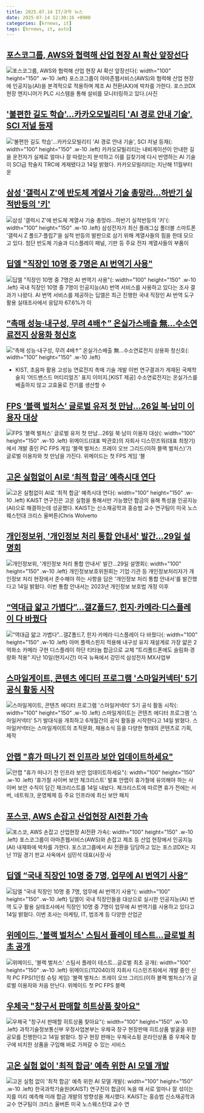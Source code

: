 ```yaml
---
title: 2025.07.14 IT/과학 뉴스
date: 2025-07-14 12:30:16 +0900
categories: [krnews, it]
tags: [krnews, it, auto]
---
```

## [포스코그룹, AWS와 협력해 산업 현장 AI 확산 앞장선다](https://n.news.naver.com/mnews/article/018/0006064469)

![포스코그룹, AWS와 협력해 산업 현장 AI 확산 앞장선다](https://mimgnews.pstatic.net/image/origin/018/2025/07/13/6064469.jpg?type=nf220_150){: width="100" height="150" .w-10 .left}
포스코그룹이 아마존웹서비스(AWS)와 협력해 산업 현장에 인공지능(AI)을 본격적으로 적용하며 제조 AI 전환(AX)에 박차를 가한다. 포스코DX 현장 엔지니어가 PLC 시스템을 통해 설비를 모니터링하고 있다.(사진

## ['불편한 길도 학습'…카카오모빌리티 'AI 경로 안내 기술', SCI 저널 등재](https://n.news.naver.com/mnews/article/011/0004508687)

!['불편한 길도 학습'…카카오모빌리티 'AI 경로 안내 기술', SCI 저널 등재](https://mimgnews.pstatic.net/image/origin/011/2025/07/14/4508687.jpg?type=nf220_150){: width="100" height="150" .w-10 .left}
카카오모빌리티는 내비게이션이 안내한 길을 운전자가 실제로 얼마나 잘 따랐는지 분석하고 이를 길찾기에 다시 반영하는 AI 기술이 SCI급 학술지 TRC에 게재됐다고 14일 밝혔다. 카카오모빌리티는 지난해 11월부터 운

## [삼성 '갤럭시 Z'에 반도체 계열사 기술 총망라…하반기 실적반등의 '키'](https://n.news.naver.com/mnews/article/277/0005621619)

![삼성 '갤럭시 Z'에 반도체 계열사 기술 총망라…하반기 실적반등의 '키'](https://mimgnews.pstatic.net/image/origin/277/2025/07/13/5621619.jpg?type=nf220_150){: width="100" height="150" .w-10 .left}
삼성전자가 최신 플래그십 폴더블 스마트폰 '갤럭시 Z 폴드7·플립7'을 실적 반등의 발판으로 삼기 위해 계열사들의 힘을 한데 모으고 있다. 첨단 반도체 기술과 디스플레이 패널, 기판 등 주요 전자 계열사들의 부품이

## [딥엘 "직장인 10명 중 7명은 AI 번역기 사용"](https://n.news.naver.com/mnews/article/014/0005376528)

![딥엘 "직장인 10명 중 7명은 AI 번역기 사용"](https://mimgnews.pstatic.net/image/origin/014/2025/07/14/5376528.jpg?type=nf220_150){: width="100" height="150" .w-10 .left}
국내 직장인 10명 중 7명이 인공지능(AI) 번역 서비스를 사용하고 있다는 조사 결과가 나왔다. AI 번역 서비스를 제공하는 딥엘은 최근 진행한 국내 직장인 AI 번역 도구 활용 실태조사에서 응답자 67.6%가 이

## [“촉매 성능·내구성, 무려 4배↑” 온실가스배출 無…수소연료전지 상용화 청신호](https://n.news.naver.com/mnews/article/016/0002498688)

![“촉매 성능·내구성, 무려 4배↑” 온실가스배출 無…수소연료전지 상용화 청신호](https://mimgnews.pstatic.net/image/origin/016/2025/07/13/2498688.jpg?type=nf220_150){: width="100" height="150" .w-10 .left}
- KIST, 초음파 활용 고성능 연료전지 촉매 기술 개발 이번 연구결과가 게재된 국제학술지 ‘어드밴스드 머티리얼즈’ 표지 이미지.[KIST 제공] 수소연료전지는 온실가스를 배출하지 않고 고효율로 전기를 생산할 수

## [FPS ‘블랙 벌처스’ 글로벌 유저 첫 만남…26일 북·남미 이용자 대상](https://n.news.naver.com/mnews/article/009/0005524316)

![FPS ‘블랙 벌처스’ 글로벌 유저 첫 만남…26일 북·남미 이용자 대상](https://mimgnews.pstatic.net/image/origin/009/2025/07/14/5524316.jpg?type=nf220_150){: width="100" height="150" .w-10 .left}
위메이드(대표 박관호)의 자회사 디스민즈워(대표 최창기)에서 개발 중인 PC FPS 게임 ‘블랙 벌처스: 프레이 오브 그리드(이하 블랙 벌처스)’가 글로벌 이용자와 첫 만남을 가진다. 위메이드는 첫 FPS 게임 ‘블

## [고온 실험없이 AI로 ‘최적 합금’ 예측시대 연다](https://n.news.naver.com/mnews/article/011/0004508666)

![고온 실험없이 AI로 ‘최적 합금’ 예측시대 연다](https://mimgnews.pstatic.net/image/origin/011/2025/07/14/4508666.jpg?type=nf220_150){: width="100" height="150" .w-10 .left}
KAIST 연구진은 고온 실험을 통해서만 가능했던 합금의 융해 특성을 인공지능(AI)으로 해결하는데 성공했다. KAIST는 신소재공학과 홍승범 교수 연구팀이 미국 노스웨스턴대 크리스 울버튼(Chris Wolverto

## [개인정보위, '개인정보 처리 통합 안내서' 발간…29일 설명회](https://n.news.naver.com/mnews/article/001/0015505597)

![개인정보위, '개인정보 처리 통합 안내서' 발간…29일 설명회](https://mimgnews.pstatic.net/image/origin/001/2025/07/14/15505597.jpg?type=nf220_150){: width="100" height="150" .w-10 .left}
개인정보보호위원회는 기업·기관 등 개인정보처리자가 개인정보 처리 현장에서 준수해야 하는 사항을 담은 '개인정보 처리 통합 안내서'를 발간했다고 14일 밝혔다. 이번 통합 안내서는 2023년 개인정보 보호법 개정 이후

## [“역대급 얇고 가볍다”…갤Z폴드7, 힌지·카메라·디스플레이 다 바꿨다](https://n.news.naver.com/mnews/article/016/0002499070)

![“역대급 얇고 가볍다”…갤Z폴드7, 힌지·카메라·디스플레이 다 바꿨다](https://mimgnews.pstatic.net/image/origin/016/2025/07/14/2499070.jpg?type=nf220_150){: width="100" height="150" .w-10 .left}
아머 플렉스힌지 적용해 내구성 유지 재설계로 가장 얇은 2억화소 카메라 구현 디스플레이 하단 티타늄 합금으로 교체 “트리폴드폰에도 슬림화·경량화 적용” 지난 10일(현지시간) 미국 뉴욕에서 강민석 삼성전자 MX사업부

## [스마일게이트, 콘텐츠 에디터 프로그램 '스마일커넥터' 5기 공식 활동 시작](https://n.news.naver.com/mnews/article/092/0002381917)

![스마일게이트, 콘텐츠 에디터 프로그램 '스마일커넥터' 5기 공식 활동 시작](https://mimgnews.pstatic.net/image/origin/092/2025/07/14/2381917.jpg?type=nf220_150){: width="100" height="150" .w-10 .left}
스마일게이트는 콘텐츠 에디터 프로그램 ‘스마일커넥터’ 5기 발대식을 개최하고 6개월간의 공식 활동을 시작한다고 14일 밝혔다. 스마일커넥터는 스마일게이트의 조직문화, 채용소식 등을 다양한 형태의 콘텐츠로 기획, 제작

## [안랩 "휴가 떠나기 전 인프라 보안 업데이트하세요"](https://n.news.naver.com/mnews/article/001/0015505262)

![안랩 "휴가 떠나기 전 인프라 보안 업데이트하세요"](https://mimgnews.pstatic.net/image/origin/001/2025/07/14/15505262.jpg?type=nf220_150){: width="100" height="150" .w-10 .left}
'휴가철 사이버 보안 체크리스트' 발표 안랩이 휴가철에 유의해야 하는 사이버 보안 수칙이 담긴 체크리스트를 14일 내놨다. 체크리스트에 따르면 휴가 전에는 서버, 네트워크, 운영체제 등 주요 인프라에 최신 보안 패치

## [포스코, AWS 손잡고 산업현장 AI전환 가속](https://n.news.naver.com/mnews/article/009/0005524020)

![포스코, AWS 손잡고 산업현장 AI전환 가속](https://mimgnews.pstatic.net/image/origin/009/2025/07/13/5524020.jpg?type=nf220_150){: width="100" height="150" .w-10 .left}
포스코그룹이 아마존웹서비스(AWS)와 손잡고 제조 등 산업 현장에서 인공지능(AI) 내재화에 박차를 가한다. 포스코그룹에서 AI 전환을 담당하고 있는 포스코DX는 지난 11일 경기 판교 사옥에서 심민석 대표(사장·사

## [딥엘 “국내 직장인 10명 중 7명, 업무에 AI 번역기 사용”](https://n.news.naver.com/mnews/article/366/0001092294)

![딥엘 “국내 직장인 10명 중 7명, 업무에 AI 번역기 사용”](https://mimgnews.pstatic.net/image/origin/366/2025/07/14/1092294.jpg?type=nf220_150){: width="100" height="150" .w-10 .left}
딥엘이 국내 직장인들을 대상으로 실시한 인공지능(AI) 번역 도구 활용 실태조사에서 직장인 10명 중 7명이 업무에 AI 번역기를 사용하고 있다고 14일 밝혔다. 이번 조사는 마케팅, IT, 법조계 등 다양한 산업군

## [위메이드, '블랙 벌처스' 스팀서 플레이 테스트…글로벌 최초 공개](https://n.news.naver.com/mnews/article/018/0006065256)

![위메이드, '블랙 벌처스' 스팀서 플레이 테스트…글로벌 최초 공개](https://mimgnews.pstatic.net/image/origin/018/2025/07/14/6065256.jpg?type=nf220_150){: width="100" height="150" .w-10 .left}
위메이드(112040)의 자회사 디스민즈워에서 개발 중인 신작 PC FPS(1인칭 슈팅 게임) ‘블랙 벌처스: 프레이 오브 그리드(이하 블랙 벌처스)’가 글로벌 이용자와 처음 만난다. 위메이드 첫 PC FPS 블랙

## [우체국 "창구서 판매할 히트상품 찾아요"](https://n.news.naver.com/mnews/article/003/0013360737)

![우체국 "창구서 판매할 히트상품 찾아요"](https://mimgnews.pstatic.net/image/origin/003/2025/07/14/13360737.jpg?type=nf220_150){: width="100" height="150" .w-10 .left}
과학기술정보통신부 우정사업본부는 우체국 창구 현장판매 히트상품 발굴을 위한 공모를 진행한다고 14일 밝혔다. 창구 현장 판매는 우체국쇼핑 온라인상품 중 우체국 창구에 비치한 상품을 구입해 바로 가져갈 수 있는 서비스

## [고온 실험 없이 '최적 합금' 예측 위한 AI 모델 개발](https://n.news.naver.com/mnews/article/018/0006065041)

![고온 실험 없이 '최적 합금' 예측 위한 AI 모델 개발](https://mimgnews.pstatic.net/image/origin/018/2025/07/14/6065041.jpg?type=nf220_150){: width="100" height="150" .w-10 .left}
한국과학기술원(KAIST) 연구진이 합금이 녹을 때 서로 얼마나 잘 섞이는지를 미리 예측해 미래 합금 개발의 방향성을 제시했다. KAIST는 홍승범 신소재공학과 교수 연구팀이 크리스 울버튼 미국 노스웨스턴대 교수 연

